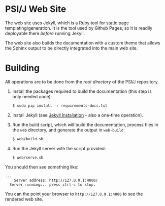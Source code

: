 PSI/J Web Site
==============

The web site uses Jekyll, which is a Ruby tool for static page
templating/generation. It is the tool used by Github Pages, so
it is readily deployable there *before* running Jekyll.

The web site also builds the documentation with a custom theme
that allows the Sphinx output to be directly integrated into the
main web site.

Building
========

All operations are to be done from the *root directory* of the 
PSI/J repository.

 1. Install the packages required to build the documentation 
 (this step is only needed once):
 
    ```bash
    $ sudo pip install -r requirements-docs.txt
    ```

 2. Install Jekyll (see [Jekyll Installation](https://jekyllrb.com/docs/installation/) - also a one-time operation).

 3. Run the build script, which will build the documentation, process
 files in the `web` directory, and generate the output in `web-build`:
 
    ```bash
    $ web/build.sh
    ```
 4. Run the Jekyll server with the script provided:
 
    ```bash
    $ web/serve.sh
    ```
    
You should then see something like:
```
...
    Server address: http://127.0.0.1:4000/
  Server running... press ctrl-c to stop.
```

You can the point your browser to `http://127.0.0.1:4000` to see the 
rendered web site.
